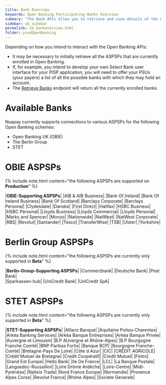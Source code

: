 ```yaml
---
title: Bank Overview
keywords: Open Banking Participating Banks Overview
summary: "The Bank APIs allow you to retrieve and view details of the ASPSPs currently enrolled in Open Banking"
sidebar: ob_sidebar
permalink: ob_bankoverview.html
folder: prodOpenBanking
---
```


Depending on how you intend to interact with the Open Banking APIs:

* It may be necessary to initially retrieve all the ASPSPs that are currently enrolled in Open Banking.
* If, for example, you intend to develop your own Select Bank user interface for your PISP application, you will need to offer your PSUs (your payers) a list of all the possible banks with which they may hold an account. 
* The [Retrieve Banks](ob_getbank.html) endpoint will return all the currently enrolled banks.

# Available Banks

Nuapay currently supports connections to various ASPSPs for the following Open Banking schemes:

* Open Banking UK (OBIE)
* The Berlin Group
* STET

# OBIE ASPSPs



{% include note.html content="the following ASPSPs are supported on **Production**" %}

|**OBIE-Supporting ASPSPs**|
|AIB & AIB Business|
|Bank Of Ireland| 
|Bank Of Ireland Business|
|Bank Of Scotland|
|Barclays Corporate|
|Barclays Personal|
|Clydesdale|
|Danske|
|First Direct|
|Halifax|
|HSBC Business|
|HSBC Personal|
|Lloyds Business|
|Lloyds Commercial|
|Lloyds Personal|
|Marks and Spencer|
|Monzo|
|Nationwide|
|NatWest|
|NatWest Corporate|
|RBS|
|Revolut|
|Santander|
|Tesco|
|TransferWise|
|TSB|
|Ulster|
|Yorkshire|

# Berlin Group ASPSPs


{% include note.html content="the following ASPSPs are currently only supported in **Beta**" %}

|**Berlin-Group-Supporting ASPSPs**| 
|Commerzbank|
|Deutsche Bank|
|Post Bank|  
|Sparkassen-hub|
|UniCredit Bank|
|UniCredit SpA|

# STET ASPSPs

{% include note.html content="the following ASPSPs are currently only supported in **Beta**" %}

|**STET-Supporting ASPSPs**|
|Allianz Banque|
|Aquitaine Poitou-Charentes|
|Arkéa Banking Services|
|Arkéa Banque Entreprises|
|Arkéa Banque Privée|
|Auvergne et Limousin|
|B.P AUvergne et Rhône-Alpes|
|B.P Bourgogne Franche Comté|
|BNP Paribas Fortis|
|Banque BCP|
|Bourgogne Franche-Comté|
|Bretagne-Pays De Loire|
|Côte d Azur|
|CIC|
|CRÉDIT AGRICOLE|
|Crédit Mutuel de Bretagne|
|Credit Coopératif|
|Credit Mutuel|
|Fintro|
|Grand Est Europe|
|Hello Bank|
|Ile De France|
|LCL|
|La Banque Postale|
|Languedoc-Roussillon|
|Loire Drôme Ardèche|
|Loire-Centre|
|Midi-Pyrénées|
|Natixis Trade|
|Nord France Europe|
|Normandie|
|Provence Alpes Corse|
|Revolut France|
|Rhône Alpes|
|Societe Generale|
